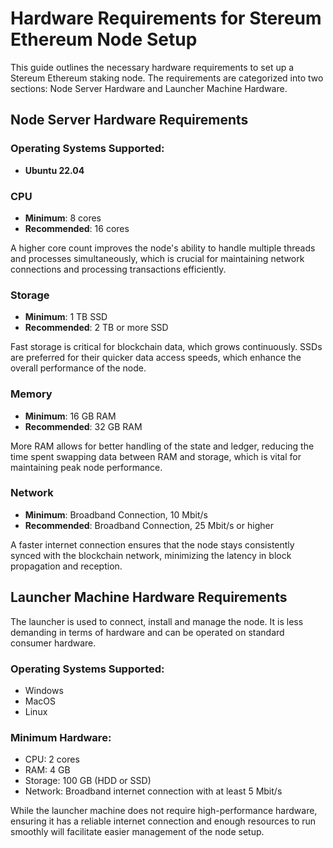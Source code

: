 # Hardware Requirements for Stereum Ethereum Node Setup

This guide outlines the necessary hardware requirements to set up a Stereum Ethereum staking node. The requirements are categorized into two sections: Node Server Hardware and Launcher Machine Hardware.

## Node Server Hardware Requirements

### Operating Systems Supported:

- **Ubuntu 22.04**

### CPU
- **Minimum**: 8 cores
- **Recommended**: 16 cores

A higher core count improves the node's ability to handle multiple threads and processes simultaneously, which is crucial for maintaining network connections and processing transactions efficiently.

### Storage
- **Minimum**: 1 TB SSD
- **Recommended**: 2 TB or more SSD

Fast storage is critical for blockchain data, which grows continuously. SSDs are preferred for their quicker data access speeds, which enhance the overall performance of the node.

### Memory
- **Minimum**: 16 GB RAM
- **Recommended**: 32 GB RAM

More RAM allows for better handling of the state and ledger, reducing the time spent swapping data between RAM and storage, which is vital for maintaining peak node performance.

### Network
- **Minimum**: Broadband Connection, 10 Mbit/s
- **Recommended**: Broadband Connection, 25 Mbit/s or higher

A faster internet connection ensures that the node stays consistently synced with the blockchain network, minimizing the latency in block propagation and reception.

## Launcher Machine Hardware Requirements

The launcher is used to connect, install and manage the node. It is less demanding in terms of hardware and can be operated on standard consumer hardware.

### Operating Systems Supported:
- Windows
- MacOS
- Linux

### Minimum Hardware:
- CPU: 2 cores
- RAM: 4 GB
- Storage: 100 GB (HDD or SSD)
- Network: Broadband internet connection with at least 5 Mbit/s

While the launcher machine does not require high-performance hardware, ensuring it has a reliable internet connection and enough resources to run smoothly will facilitate easier management of the node setup.
